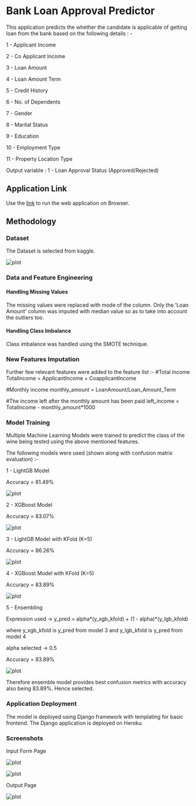 # Bank Loan Approval Predictor
This application predicts the whether the candidate is applicable of getting loan from the bank based on the following details : - 

1 - Applicant Income

2 - Co Applicant Income

3 - Loan Amount

4 - Loan Amount Term

5 - Credit History

6 - No. of Dependents

7 - Gender

8 - Marital Status

9 - Education

10 - Employment Type

11 - Property Location Type

Output variable :
1 - Loan Approval Status (Approved/Rejected)

## Application Link

Use the [link](https://bank-loan-pro.herokuapp.com/) to run the web application on Browser.

## Methodology
### Dataset
The Dataset is selected from kaggle.

![plot](./wine_app/ml_models/CountPlot.png)

### Data and Feature Engineering
#### Handling Missing Values
The missing values were replaced with mode of the column. Only the 'Loan Amount' column was imputed with median value so as to take into account the outliers too. 

#### Handling Class Imbalance
Class imbalance was handled using the SMOTE technique.

### New Features Imputation
Further few relevant features were added to the feature list :- 
#Total income
TotalIncome = ApplicantIncome  + CoapplicantIncome
 
#Monthly income
monthly_amount = LoanAmount/Loan_Amount_Term

#The income left after the monthly amount has been paid
left_income = TotalIncome - monthly_amount*1000



### Model Training

Multiple Machine Learning Models were trained to predict the class of the wine being tested using the above mentioned features. 

The following models were used (shown along with confusion matrix evaluation) :-

1 - LightGB Model

Accuracy = 81.49%

![plot](./lgb1.JPG)

2 - XGBoost Model

Accuracy = 83.07%

![plot](./xgb1.JPG)

3 - LightGB Model with KFold (K=5)

Accuracy = 86.26%

![plot](./lgb2.JPG)

4 - XGBoost Model with KFold (K=5)

Accuracy = 83.89%

![plot](./xgb2.JPG)

5 - Ensembling 

Expression used -> y_pred = alpha*(y_xgb_kfold) + (1 - alpha)*(y_lgb_kfold)

where y_xgb_kfold is y_pred from model 3 and y_lgb_kfold is y_pred from model 4

alpha selected -> 0.5

Accuracy = 83.89%

![plot](./en.JPG)

Therefore ensemble model provides best confusion metrics with accuracy also being 83.89%. Hence selected.


### Application Deployment
The model is deployed using Django framework with templating for basic frontend. The Django application is deployed on Heroku.


### Screenshots

Input Form Page

![plot](./ss1.JPG)

![plot](./ss2.JPG)

Output Page

![plot](./ss3.JPG)

